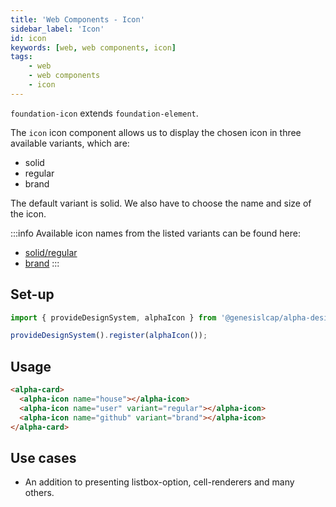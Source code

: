 ```yaml
---
title: 'Web Components - Icon'
sidebar_label: 'Icon'
id: icon
keywords: [web, web components, icon]
tags:
    - web
    - web components
    - icon
---
```


`foundation-icon` extends `foundation-element`.

The `icon` icon component allows us to display the chosen icon in three available variants, which are:
- solid
- regular
- brand 

The default variant is solid. We also have to choose the name and size of the icon.

:::info
Available icon names from the listed variants can be found here: 
- [solid/regular](https://fontawesome.com/search?o=r&m=free)
- [brand](https://fontawesome.com/search?o=r&m=free&f=brands)
:::

## Set-up

```ts
import { provideDesignSystem, alphaIcon } from '@genesislcap/alpha-design-system';

provideDesignSystem().register(alphaIcon());
```

## Usage

```html live
<alpha-card>
  <alpha-icon name="house"></alpha-icon>
  <alpha-icon name="user" variant="regular"></alpha-icon>
  <alpha-icon name="github" variant="brand"></alpha-icon>
</alpha-card>
```

## Use cases

* An addition to presenting listbox-option, cell-renderers and many others.
